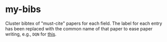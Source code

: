 # my-bibs

Cluster bibtex of "must-cite" papers for each field. The label for each entry has been replaced with the common name of that paper to ease paper writing, e.g., `DQN` for [this](https://www.nature.com/articles/nature14236).
